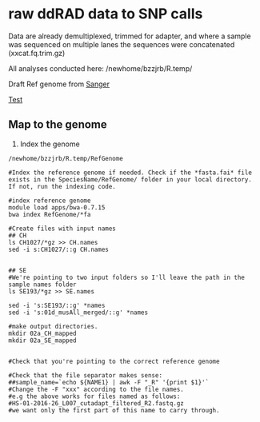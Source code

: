 # raw ddRAD data to SNP calls

Data are already demultiplexed, trimmed for adapter, and where a sample was sequenced on multiple lanes the sequences were concatenated (xxcat.fq.trim.gz)

All analyses conducted here: /newhome/bzzjrb/R.temp/

Draft Ref genome from [Sanger](ftp://ngs.sanger.ac.uk/scratch/project/grit/VGP/aRanTem1)

[Test](https://github.com/alexjvr1/Velocity2020/blob/master/README.md#2a-map-to-reference-genome)


## Map to the genome

1. Index the genome
```
/newhome/bzzjrb/R.temp/RefGenome

#Index the reference genome if needed. Check if the *fasta.fai* file exists in the SpeciesName/RefGenome/ folder in your local directory. If not, run the indexing code. 

#index reference genome
module load apps/bwa-0.7.15
bwa index RefGenome/*fa

```

```
#Create files with input names
## CH
ls CH1027/*gz >> CH.names
sed -i s:CH1027/::g CH.names


## SE
#We're pointing to two input folders so I'll leave the path in the sample names folder
ls SE193/*gz >> SE.names

sed -i 's:SE193/::g' *names
sed -i 's:01d_musAll_merged/::g' *names

#make output directories. 
mkdir 02a_CH_mapped
mkdir 02a_SE_mapped


#Check that you're pointing to the correct reference genome

#Check that the file separator makes sense: 
##sample_name=`echo ${NAME1} | awk -F "_R" '{print $1}'`
#Change the -F "xxx" according to the file names. 
#e.g the above works for files named as follows: 
#HS-01-2016-26_L007_cutadapt_filtered_R2.fastq.gz
#we want only the first part of this name to carry through. 
```

## 
